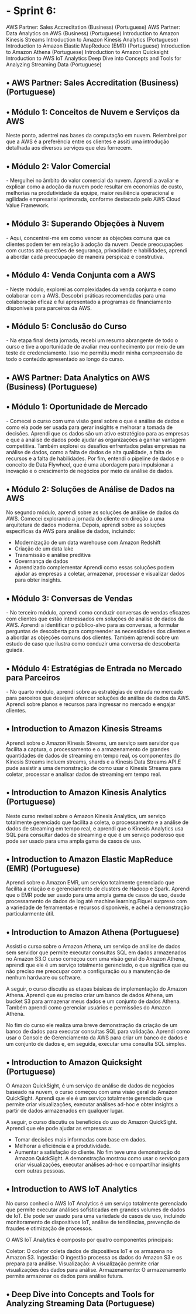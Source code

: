 <h1>- Sprint 6:</h1>
AWS Partner: Sales Accreditation (Business) (Portuguese)
AWS Partner: Data Analytics on AWS (Business) (Portuguese)
Introduction to Amazon Kinesis Streams
Introduction to Amazon Kinesis Analytics (Portuguese)
Introduction to Amazon Elastic MapReduce (EMR) (Portuguese)
Introduction to Amazon Athena (Portuguese)
Introduction to Amazon Quicksight 
Introduction to AWS IoT Analytics
Deep Dive into Concepts and Tools for Analyzing Streaming Data (Portuguese)

<h2>• AWS Partner: Sales Accreditation (Business) (Portuguese)</h2>

<h2>• Módulo 1: Conceitos de Nuvem e Serviços da AWS</h2>
Neste ponto, adentrei nas bases da computação em nuvem. Relembrei por que a AWS é a preferência entre os clientes e assiti uma introdução detalhada aos diversos serviços que eles fornecem.


<h2>• Módulo 2: Valor Comercial</h2>
- Mergulhei no âmbito do valor comercial da nuvem. Aprendi a avaliar e explicar como a adoção da nuvem pode resultar em economias de custo, melhorias na produtividade da equipe, maior resiliência operacional e agilidade empresarial aprimorada, conforme destacado pelo AWS Cloud Value Framework.

<h2>• Módulo 3: Superando Objeções à Nuvem</h2>
- Aqui, concentrei-me em como vencer as objeções comuns que os clientes podem ter em relação à adoção da nuvem. Desde preocupações com custos até questões de segurança, privacidade e habilidades, aprendi a abordar cada preocupação de maneira perspicaz e construtiva.


<h2>• Módulo 4: Venda Conjunta com a AWS</h2>
- Neste módulo, explorei as complexidades da venda conjunta e como colaborar com a AWS. Descobri práticas recomendadas para uma colaboração eficaz e fui apresentado a programas de financiamento disponíveis para parceiros da AWS.


<h2>• Módulo 5: Conclusão do Curso</h2>
- Na etapa final desta jornada, recebi um resumo abrangente de todo o curso e tive a oportunidade de avaliar meu conhecimento por meio de um teste de credenciamento. Isso me permitiu medir minha compreensão de todo o conteúdo apresentado ao longo do curso.


<h2>• AWS Partner: Data Analytics on AWS (Business) (Portuguese)</h2>

<h2>• Módulo 1: Oportunidade de Mercado</h2>
- Comecei o curso com uma visão geral sobre o que é análise de dados e como ela pode ser usada para gerar insights e melhorar a tomada de decisões. Aprendi que os dados são um ativo estratégico para as empresas e que a análise de dados pode ajudar as organizações a ganhar vantagem competitiva. Também explorei os desafios enfrentados pelas empresas na análise de dados, como a falta de dados de alta qualidade, a falta de recursos e a falta de habilidades. Por fim, entendi o pipeline de dados e o conceito de Data Flywheel, que é uma abordagem para impulsionar a inovação e o crescimento de negócios por meio da análise de dados.


<h2>• Módulo 2: Soluções de Análise de Dados na AWS</h2>
No segundo módulo, aprendi sobre as soluções de análise de dados da AWS. Comecei explorando a jornada do cliente em direção a uma arquitetura de dados moderna. Depois, aprendi sobre as soluções específicas da AWS para análise de dados, incluindo:

- Modernização de um data warehouse com Amazon Redshift
- Criação de um data lake
- Transmissão e análise preditiva
- Governança de dados
- Aprendizado complementar
Aprendi como essas soluções podem ajudar as empresas a coletar, armazenar, processar e visualizar dados para obter insights.


<h2>• Módulo 3: Conversas de Vendas</h2>
- No terceiro módulo, aprendi como conduzir conversas de vendas eficazes com clientes que estão interessados em soluções de análise de dados da AWS. Aprendi a identificar o público-alvo para as conversas, a formular perguntas de descoberta para compreender as necessidades dos clientes e a abordar as objeções comuns dos clientes. Também aprendi sobre um estudo de caso que ilustra como conduzir uma conversa de descoberta guiada.


<h2>• Módulo 4: Estratégias de Entrada no Mercado para Parceiros</h2>
- No quarto módulo, aprendi sobre as estratégias de entrada no mercado para parceiros que desejam oferecer soluções de análise de dados da AWS. Aprendi sobre planos e recursos para ingressar no mercado e engajar clientes.


<h2>• Introduction to Amazon Kinesis Streams</h2>

Aprendi sobre o Amazon Kinesis Streams, um serviço sem servidor que facilita a captura, o processamento e o armazenamento de grandes quantidades de dados de streaming em tempo real, os componentes do Kinesis Streams incluem streams, shards e a Kinesis Data Streams API.E pude assistir a uma demonstração de como usar o Kinesis Streams para coletar, processar e analisar dados de streaming em tempo real.


<h2>• Introduction to Amazon Kinesis Analytics (Portuguese)</h2>
Neste curso revisei sobre o Amazon Kinesis Analytics, um serviço totalmente gerenciado que facilita a coleta, o processamento e a análise de dados de streaming em tempo real, e aprendi que o Kinesis Analytics usa SQL para consultar dados de streaming e que é um serviço poderoso que pode ser usado para uma ampla gama de casos de uso.


<h2>• Introduction to Amazon Elastic MapReduce (EMR) (Portuguese)</h2>

Aprendi sobre o Amazon EMR, um serviço totalmente gerenciado que facilita a criação e o gerenciamento de clusters de Hadoop e Spark. Aprendi que o EMR pode ser usado para uma ampla gama de casos de uso, desde processamento de dados de log até machine learning.Fiquei surpreso com a variedade de ferramentas e recursos disponíveis, e achei a demonstração particularmente útil.


<h2>• Introduction to Amazon Athena (Portuguese)</h2>

Assisti o curso sobre o Amazon Athena, um serviço de análise de dados sem servidor que permite executar consultas SQL em dados armazenados no Amazon S3.O curso começou com uma visão geral do Amazon Athena, aprendi que ele é um serviço totalmente gerenciado, o que significa que eu não preciso me preocupar com a configuração ou a manutenção de nenhum hardware ou software.

A seguir, o curso discutiu as etapas básicas de implementação do Amazon Athena. Aprendi que eu preciso criar um banco de dados Athena, um bucket S3 para armazenar meus dados e um conjunto de dados Athena. Também aprendi como gerenciar usuários e permissões do Amazon Athena.

No fim do curso ele realiza uma breve demonstração da criação de um banco de dados para executar consultas SQL para validação. Aprendi como usar o Console de Gerenciamento da AWS para criar um banco de dados e um conjunto de dados e, em seguida, executar uma consulta SQL simples.

<h2>• Introduction to Amazon Quicksight (Portuguese)</h2>
O Amazon QuickSight, é um serviço de análise de dados de negócios baseado na nuvem, o curso começou com uma visão geral do Amazon QuickSight. Aprendi que ele é um serviço totalmente gerenciado que permite criar visualizações, executar análises ad-hoc e obter insights a partir de dados armazenados em qualquer lugar.

A seguir, o curso discutiu os benefícios do uso do Amazon QuickSight. Aprendi que ele pode ajudar as empresas a:
- Tomar decisões mais informadas com base em dados.
- Melhorar a eficiência e a produtividade.
- Aumentar a satisfação do cliente.
No fim teve uma demonstração do Amazon QuickSight. A demonstração mostrou como usar o serviço para criar visualizações, executar análises ad-hoc e compartilhar insights com outras pessoas.


<h2>• Introduction to AWS IoT Analytics</h2>
No curso conheci o AWS IoT Analytics é um serviço totalmente gerenciado que permite executar análises sofisticadas em grandes volumes de dados de IoT. Ele pode ser usado para uma variedade de casos de uso, incluindo monitoramento de dispositivos IoT, análise de tendências, prevenção de fraudes e otimização de processos.

O AWS IoT Analytics é composto por quatro componentes principais:

Coletor: O coletor coleta dados de dispositivos IoT e os armazena no Amazon S3.
Ingestão: O ingestão processa os dados do Amazon S3 e os prepara para análise.
Visualização: A visualização permite criar visualizações dos dados para análise.
Armazenamento: O armazenamento permite armazenar os dados para análise futura.


<h2>• Deep Dive into Concepts and Tools for Analyzing Streaming Data (Portuguese)</h2>
